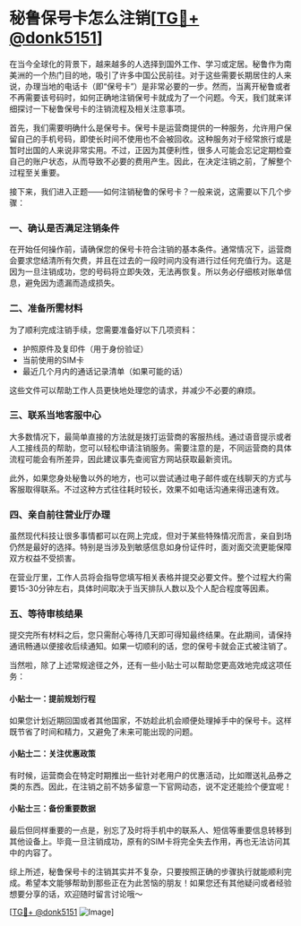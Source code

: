 # 秘鲁保号卡怎么注销[[TG💪+ @donk5151](https://t.me/s/donk5151)]

在当今全球化的背景下，越来越多的人选择到国外工作、学习或定居。秘鲁作为南美洲的一个热门目的地，吸引了许多中国公民前往。对于这些需要长期居住的人来说，办理当地的电话卡（即“保号卡”）是非常必要的一步。然而，当离开秘鲁或者不再需要该号码时，如何正确地注销保号卡就成为了一个问题。今天，我们就来详细探讨一下秘鲁保号卡的注销流程及相关注意事项。

首先，我们需要明确什么是保号卡。保号卡是运营商提供的一种服务，允许用户保留自己的手机号码，即使长时间不使用也不会被回收。这种服务对于经常旅行或是暂时出国的人来说非常实用。不过，正因为其便利性，很多人可能会忘记定期检查自己的账户状态，从而导致不必要的费用产生。因此，在决定注销之前，了解整个过程至关重要。

接下来，我们进入正题——如何注销秘鲁的保号卡？一般来说，这需要以下几个步骤：

### 一、确认是否满足注销条件

在开始任何操作前，请确保您的保号卡符合注销的基本条件。通常情况下，运营商会要求您结清所有欠费，并且在过去的一段时间内没有进行过任何充值行为。这是因为一旦注销成功，您的号码将立即失效，无法再恢复。所以务必仔细核对账单信息，避免因为遗漏而造成损失。

### 二、准备所需材料

为了顺利完成注销手续，您需要准备好以下几项资料：
- 护照原件及复印件（用于身份验证）
- 当前使用的SIM卡
- 最近几个月内的通话记录清单（如果可能的话）

这些文件可以帮助工作人员更快地处理您的请求，并减少不必要的麻烦。

### 三、联系当地客服中心

大多数情况下，最简单直接的方法就是拨打运营商的客服热线。通过语音提示或者人工接线员的帮助，您可以轻松申请注销服务。需要注意的是，不同运营商的具体流程可能会有所差异，因此建议事先查阅官方网站获取最新资讯。

此外，如果您身处秘鲁以外的地方，也可以尝试通过电子邮件或在线聊天的方式与客服取得联系。不过这种方式往往耗时较长，效果不如电话沟通来得迅速有效。

### 四、亲自前往营业厅办理

虽然现代科技让很多事情都可以在网上完成，但对于某些特殊情况而言，亲自到场仍然是最好的选择。特别是当涉及到敏感信息如身份证件时，面对面交流更能保障双方权益不受损害。

在营业厅里，工作人员将会指导您填写相关表格并提交必要文件。整个过程大约需要15-30分钟左右，具体时间取决于当天排队人数以及个人配合程度等因素。

### 五、等待审核结果

提交完所有材料之后，您只需耐心等待几天即可得知最终结果。在此期间，请保持通讯畅通以便接收后续通知。如果一切顺利的话，您的保号卡就会正式被注销了。

当然啦，除了上述常规途径之外，还有一些小贴士可以帮助您更高效地完成这项任务：

#### 小贴士一：提前规划行程
如果您计划近期回国或者其他国家，不妨趁此机会顺便处理掉手中的保号卡。这样既节省了时间和精力，又避免了未来可能出现的问题。

#### 小贴士二：关注优惠政策
有时候，运营商会在特定时期推出一些针对老用户的优惠活动，比如赠送礼品券之类的东西。因此，在注销之前不妨多留意一下官网动态，说不定还能捡个便宜呢！

#### 小贴士三：备份重要数据
最后但同样重要的一点是，别忘了及时将手机中的联系人、短信等重要信息转移到其他设备上。毕竟一旦注销成功，原有的SIM卡将完全失去作用，再也无法访问其中的内容了。

综上所述，秘鲁保号卡的注销其实并不复杂，只要按照正确的步骤执行就能顺利完成。希望本文能够帮助到那些正在为此苦恼的朋友！如果您还有其他疑问或者经验想要分享的话，欢迎随时留言讨论哦～

[[TG💪+ @donk5151](https://t.me/s/donk5151) ![Image](https://i.postimg.cc/rwNCRYN7/Snipaste-2025-04-30-17-27-05.png)]